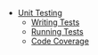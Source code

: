 - [Unit Testing](unittesting.md)
  - [Writing Tests](unittesting.md#writing-tests)
  - [Running Tests](unittesting.md#running-tests)
  - [Code Coverage](unittesting.md#code-coverage)